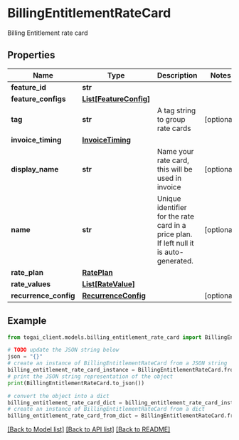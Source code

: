 # BillingEntitlementRateCard

Billing Entitlement rate card

## Properties

Name | Type | Description | Notes
------------ | ------------- | ------------- | -------------
**feature_id** | **str** |  | 
**feature_configs** | [**List[FeatureConfig]**](FeatureConfig.md) |  | 
**tag** | **str** | A tag string to group rate cards | [optional] 
**invoice_timing** | [**InvoiceTiming**](InvoiceTiming.md) |  | 
**display_name** | **str** | Name your rate card, this will be used in invoice | [optional] 
**name** | **str** | Unique identifier for the rate card in a price plan. If left null it is auto-generated. | [optional] 
**rate_plan** | [**RatePlan**](RatePlan.md) |  | 
**rate_values** | [**List[RateValue]**](RateValue.md) |  | 
**recurrence_config** | [**RecurrenceConfig**](RecurrenceConfig.md) |  | [optional] 

## Example

```python
from togai_client.models.billing_entitlement_rate_card import BillingEntitlementRateCard

# TODO update the JSON string below
json = "{}"
# create an instance of BillingEntitlementRateCard from a JSON string
billing_entitlement_rate_card_instance = BillingEntitlementRateCard.from_json(json)
# print the JSON string representation of the object
print(BillingEntitlementRateCard.to_json())

# convert the object into a dict
billing_entitlement_rate_card_dict = billing_entitlement_rate_card_instance.to_dict()
# create an instance of BillingEntitlementRateCard from a dict
billing_entitlement_rate_card_from_dict = BillingEntitlementRateCard.from_dict(billing_entitlement_rate_card_dict)
```
[[Back to Model list]](../README.md#documentation-for-models) [[Back to API list]](../README.md#documentation-for-api-endpoints) [[Back to README]](../README.md)


